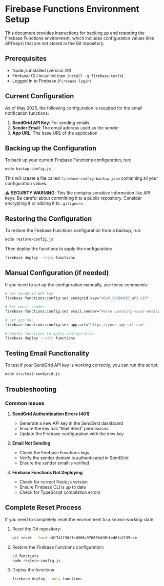 # Firebase Functions Environment Setup

This document provides instructions for backing up and restoring the Firebase Functions environment, which includes configuration values (like API keys) that are not stored in the Git repository.

## Prerequisites

- Node.js installed (version 20)
- Firebase CLI installed (`npm install -g firebase-tools`)
- Logged in to Firebase (`firebase login`)

## Current Configuration

As of May 2025, the following configuration is required for the email notification functions:

1. **SendGrid API Key**: For sending emails
2. **Sender Email**: The email address used as the sender
3. **App URL**: The base URL of the application

## Backing up the Configuration

To back up your current Firebase Functions configuration, run:

```bash
node backup-config.js
```

This will create a file called `firebase-config-backup.json` containing all your configuration values.

⚠️ **SECURITY WARNING**: This file contains sensitive information like API keys. Be careful about committing it to a public repository. Consider encrypting it or adding it to `.gitignore`.

## Restoring the Configuration

To restore the Firebase Functions configuration from a backup, run:

```bash
node restore-config.js
```

Then deploy the functions to apply the configuration:

```bash
firebase deploy --only functions
```

## Manual Configuration (if needed)

If you need to set up the configuration manually, use these commands:

```bash
# Set SendGrid API key
firebase functions:config:set sendgrid.key="YOUR_SENDGRID_API_KEY"

# Set email sender
firebase functions:config:set email.sender="Verse Learning <your-email@example.com>"

# Set app URL
firebase functions:config:set app.url="https://your-app-url.com"

# Deploy functions to apply configuration
firebase deploy --only functions
```

## Testing Email Functionality

To test if your SendGrid API key is working correctly, you can run this script:

```bash
node src/test-sendgrid.js
```

## Troubleshooting

### Common Issues

1. **SendGrid Authentication Errors (401)**
   - Generate a new API key in the SendGrid dashboard
   - Ensure the key has "Mail Send" permissions
   - Update the Firebase configuration with the new key

2. **Email Not Sending**
   - Check the Firebase Functions logs
   - Verify the sender domain is authenticated in SendGrid
   - Ensure the sender email is verified

3. **Firebase Functions Not Deploying**
   - Check for correct Node.js version
   - Ensure Firebase CLI is up to date
   - Check for TypeScript compilation errors

## Complete Reset Process

If you need to completely reset the environment to a known working state:

1. Reset the Git repository:
   ```bash
   git reset --hard a0f741f90ffc4966a976650d16b1ed8fa2f35cce
   ```

2. Restore the Firebase Functions configuration:
   ```bash
   cd functions
   node restore-config.js
   ```

3. Deploy the functions:
   ```bash
   firebase deploy --only functions
   ``` 